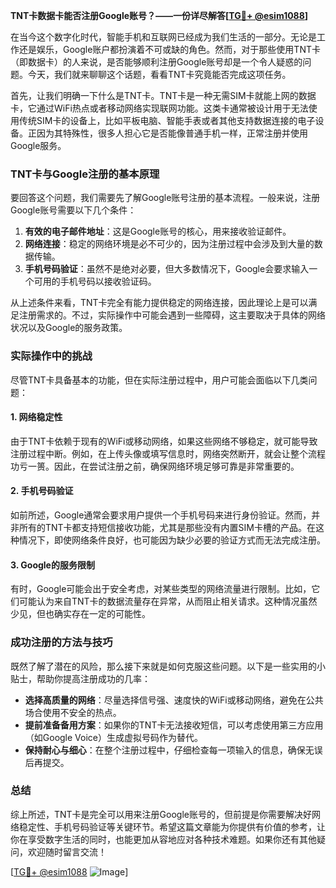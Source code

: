 **TNT卡数据卡能否注册Google账号？——一份详尽解答[[TG💪+ @esim1088](https://t.me/s/esim1088)]**

在当今这个数字化时代，智能手机和互联网已经成为我们生活的一部分。无论是工作还是娱乐，Google账户都扮演着不可或缺的角色。然而，对于那些使用TNT卡（即数据卡）的人来说，是否能够顺利注册Google账号却是一个令人疑惑的问题。今天，我们就来聊聊这个话题，看看TNT卡究竟能否完成这项任务。

首先，让我们明确一下什么是TNT卡。TNT卡是一种无需SIM卡就能上网的数据卡，它通过WiFi热点或者移动网络实现联网功能。这类卡通常被设计用于无法使用传统SIM卡的设备上，比如平板电脑、智能手表或者其他支持数据连接的电子设备。正因为其特殊性，很多人担心它是否能像普通手机一样，正常注册并使用Google服务。

### TNT卡与Google注册的基本原理

要回答这个问题，我们需要先了解Google账号注册的基本流程。一般来说，注册Google账号需要以下几个条件：

1. **有效的电子邮件地址**：这是Google账号的核心，用来接收验证邮件。
2. **网络连接**：稳定的网络环境是必不可少的，因为注册过程中会涉及到大量的数据传输。
3. **手机号码验证**：虽然不是绝对必要，但大多数情况下，Google会要求输入一个可用的手机号码以接收验证码。

从上述条件来看，TNT卡完全有能力提供稳定的网络连接，因此理论上是可以满足注册需求的。不过，实际操作中可能会遇到一些障碍，这主要取决于具体的网络状况以及Google的服务政策。

### 实际操作中的挑战

尽管TNT卡具备基本的功能，但在实际注册过程中，用户可能会面临以下几类问题：

#### 1. 网络稳定性
由于TNT卡依赖于现有的WiFi或移动网络，如果这些网络不够稳定，就可能导致注册过程中断。例如，在上传头像或填写信息时，网络突然断开，就会让整个流程功亏一篑。因此，在尝试注册之前，确保网络环境足够可靠是非常重要的。

#### 2. 手机号码验证
如前所述，Google通常会要求用户提供一个手机号码来进行身份验证。然而，并非所有的TNT卡都支持短信接收功能，尤其是那些没有内置SIM卡槽的产品。在这种情况下，即使网络条件良好，也可能因为缺少必要的验证方式而无法完成注册。

#### 3. Google的服务限制
有时，Google可能会出于安全考虑，对某些类型的网络流量进行限制。比如，它们可能认为来自TNT卡的数据流量存在异常，从而阻止相关请求。这种情况虽然少见，但也确实存在一定的可能性。

### 成功注册的方法与技巧

既然了解了潜在的风险，那么接下来就是如何克服这些问题。以下是一些实用的小贴士，帮助你提高注册成功的几率：

- **选择高质量的网络**：尽量选择信号强、速度快的WiFi或移动网络，避免在公共场合使用不安全的热点。
- **提前准备备用方案**：如果你的TNT卡无法接收短信，可以考虑使用第三方应用（如Google Voice）生成虚拟号码作为替代。
- **保持耐心与细心**：在整个注册过程中，仔细检查每一项输入的信息，确保无误后再提交。

### 总结

综上所述，TNT卡是完全可以用来注册Google账号的，但前提是你需要解决好网络稳定性、手机号码验证等关键环节。希望这篇文章能为你提供有价值的参考，让你在享受数字生活的同时，也能更加从容地应对各种技术难题。如果你还有其他疑问，欢迎随时留言交流！

[[TG💪+ @esim1088](https://t.me/s/esim1088) ![Image](https://i.postimg.cc/4NQfJmqS/Snipaste-2025-05-13-00-14-12.png)]